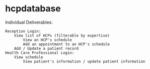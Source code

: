 # hcpdatabase

Individual Deliverables:

    Reception Login:
        View list of HCPs (filterable by expertise)
            View an HCP's schedule
            Add an appointment to an HCP's schedule
        Add / Update a patient record
    Health Care Professional Login:
        View schedule
            View patient's information / update patient information
